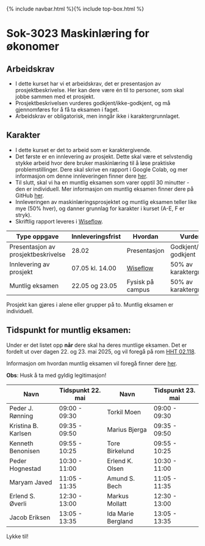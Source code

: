 {% include navbar.html %}{% include top-box.html %}
# Sok-3023 Maskinlæring for økonomer   

## Arbeidskrav
- I dette kurset har vi et arbeidskrav, det er presentasjon av prosjektbeskrivelse. Her kan dere være én til to personer, som skal jobbe sammen med et prosjekt.
- Prosjektbeskrivelsen vurderes godkjent/ikke-godkjent, og må gjennomføres for å få ta eksamen i faget.
- Arbeidskrav er obligatorisk, men inngår ikke i karaktergrunnlaget.

## Karakter
- I dette kurset er det to arbeid som er karaktergivende.
- Det første er en innlevering av prosjekt. Dette skal være et selvstendig stykke arbeid hvor dere bruker maskinlæring til å løse praktiske problemstillinger. Dere skal skrive en rapport i Google Colab, og mer informasjon om denne innleveringen finner dere [her](https://uit-sok-3023-v25.github.io/prosjekt.html).
- Til slutt, skal vi ha en muntlig eksamen som varer opptil 30 minutter - den er individuell.  Mer informasjon om muntlig eksamen finner dere på GitHub [her](https://github.com/uit-sok-3023-v25/uit-sok-3023-v25.github.io/tree/main/oral_exam).
- Innleveringen av maskinlæringsprosjektet og muntlig eksamen teller like mye (50% hver), og danner grunnlag for karakter i kurset (A-E, F er stryk).
- Skriftlig rapport leveres i [Wiseflow](https://europe.wiseflow.net/participant/).


| Type oppgave   | Innleveringsfrist | Hvordan |Vurdering |
|------------------------------------|-------------------|-----------|-----------|
|Presentasjon av prosjektbeskrivelse  |  28.02  | Presentasjon   |Godkjent/Ikke-godkjent|
|Innlevering av prosjekt| 07.05 kl. 14.00    | [Wiseflow](https://europe.wiseflow.net/participant/)    |50% av karaktergrunnlag|
|Muntlig eksamen| 22.05 og 23.05     | Fysisk på campus    |50% av karaktergrunnlag|

Prosjekt kan gjøres i alene eller grupper på to. Muntlig eksamen er individuell.

## Tidspunkt for muntlig eksamen:
Under er det listet opp **når** dere skal ha deres muntlige eksamen. Det er fordelt ut over dagen 22. og 23. mai 2025, og vil foregå på rom [HHT 02.118](https://use.mazemap.com/#v=1&campusid=5&zlevel=1&center=18.969189,69.675678&zoom=18&sharepoitype=poi&sharepoi=270739).

Informasjon om hvordan muntlig eksamen vil foregå finner dere [her](https://github.com/uit-sok-3023-v25/uit-sok-3023-v25.github.io/blob/main/Muntlig_eksamen_SOK_3023.pdf).

**Obs**: Husk å ta med gyldig legitimasjon!

| Navn      | Tidspunkt 22. mai | Navn            | Tidspunkt 23. mai | 
|-----------|-------------------|-----------------|-----------|
|Peder J. Rønning|09:00 - 09:30|Torkil Moen|09:00 - 09:30|
|Kristina B. Karlsen|09:35 - 09:50|Marius Bjerga|09:35 - 09:50|
|Kenneth Benonisen|09:55 - 10:25|Tore Birkelund|09:55 - 10:25|
|Peder Hognestad|10:30 - 11:00|Erlend K. Olsen|10:30 - 11:00|
|Maryam Javed|11:05 - 11:35|Amund S. Bech|11:05 - 11:35|
|Erlend S. Øverli|12:30 - 13:00|Markus Mollatt|12:30 - 13:00|
|Jacob Eriksen|13:05 - 13:35|Ida Marie Bergland|13:05 - 13:35|

Lykke til!
